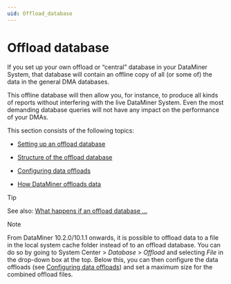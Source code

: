 ```yaml
---
uid: Offload_database
---
```


# Offload database

If you set up your own offload or “central” database in your DataMiner System, that database will contain an offline copy of all (or some of) the data in the general DMA databases.

This offline database will then allow you, for instance, to produce all kinds of reports without interfering with the live DataMiner System. Even the most demanding database queries will not have any impact on the performance of your DMAs.

This section consists of the following topics:

- [Setting up an offload database](Setting_up_an_offload_database.md)

- [Structure of the offload database](Structure_of_the_offload_database.md)

- [Configuring data offloads](Configuring_data_offloads.md)

- [How DataMiner offloads data](How_DataMiner_offloads_data.md)

> [!TIP]
> See also:
> [What happens if an offload database ...](xref:Databases1#what-happens-if-an-offload-database)

> [!NOTE]
> From DataMiner 10.2.0/10.1.1 onwards, it is possible to offload data to a file in the local system cache folder instead of to an offload database. You can do so by going to System Center > *Database* > *Offload* and selecting *File* in the drop-down box at the top. Below this, you can then configure the data offloads (see [Configuring data offloads](Configuring_data_offloads.md)) and set a maximum size for the combined offload files.
>
